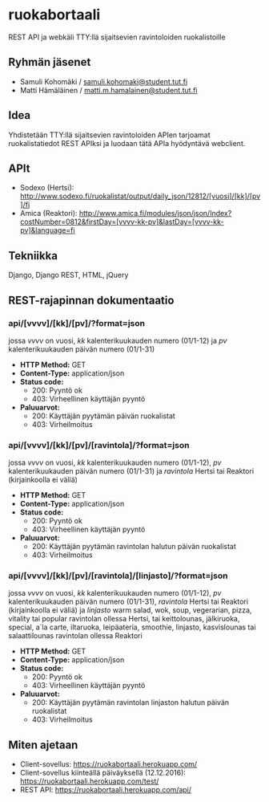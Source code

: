 # ruokabortaali
REST API ja webkäli TTY:llä sijaitsevien ravintoloiden ruokalistoille

## Ryhmän jäsenet
* Samuli Kohomäki / samuli.kohomaki@student.tut.fi
* Matti Hämäläinen / matti.m.hamalainen@student.tut.fi

## Idea
Yhdistetään TTY:llä sijaitsevien ravintoloiden APIen tarjoamat ruokalistatiedot REST APIksi ja luodaan tätä APIa hyödyntävä webclient.

## APIt
* Sodexo (Hertsi): http://www.sodexo.fi/ruokalistat/output/daily_json/12812/[vuosi]/[kk]/[pv]/fi
* Amica (Reaktori): http://www.amica.fi/modules/json/json/Index?costNumber=0812&firstDay=[vvvv-kk-pv]&lastDay=[vvvv-kk-pv]&language=fi

## Tekniikka
Django, Django REST, HTML, jQuery

## REST-rajapinnan dokumentaatio

### api/[vvvv]/[kk]/[pv]/?format=json
jossa *vvvv* on vuosi, *kk* kalenterikuukauden numero (01/1-12) ja *pv* kalenterikuukauden päivän numero (01/1-31)
* **HTTP Method:** GET
* **Content-Type:** application/json
* **Status code:**
  * 200: Pyyntö ok
  * 403: Virheellinen käyttäjän pyyntö
* **Paluuarvot:**
  * 200: Käyttäjän pyytämän päivän ruokalistat
  * 403: Virheilmoitus

### api/[vvvv]/[kk]/[pv]/[ravintola]/?format=json
jossa *vvvv* on vuosi, *kk* kalenterikuukauden numero (01/1-12), *pv* kalenterikuukauden päivän numero (01/1-31) ja *ravintola* Hertsi tai Reaktori (kirjainkoolla ei väliä)
* **HTTP Method:** GET
* **Content-Type:** application/json
* **Status code:**
  * 200: Pyyntö ok
  * 403: Virheellinen käyttäjän pyyntö
* **Paluuarvot:**
  * 200: Käyttäjän pyytämän ravintolan halutun päivän ruokalistat
  * 403: Virheilmoitus

### api/[vvvv]/[kk]/[pv]/[ravintola]/[linjasto]/?format=json
jossa *vvvv* on vuosi, *kk* kalenterikuukauden numero (01/1-12), *pv* kalenterikuukauden päivän numero (01/1-31), *ravintola* Hertsi tai Reaktori (kirjainkoolla ei väliä) ja *linjasto* warm salad, wok, soup, vegerarian, pizza, vitality tai popular ravintolan ollessa Hertsi, tai keittolounas, jälkiruoka, special, a´la carte, iltaruoka, leipäateria, smoothie, linjasto, kasvislounas tai salaattilounas ravintolan ollessa Reaktori
* **HTTP Method:** GET
* **Content-Type:** application/json
* **Status code:**
  * 200: Pyyntö ok
  * 403: Virheellinen käyttäjän pyyntö
* **Paluuarvot:**
  * 200: Käyttäjän pyytämän ravintolan linjaston halutun päivän ruokalistat
  * 403: Virheilmoitus

## Miten ajetaan
* Client-sovellus: https://ruokabortaali.herokuapp.com/
* Client-sovellus kiinteällä päiväyksellä (12.12.2016): https://ruokabortaali.herokuapp.com/test/
* REST API: https://ruokabortaali.herokuapp.com/api/
